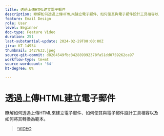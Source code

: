 ```yaml
---
title: 透過上傳HTML建立電子郵件
description: 瞭解如何透過上傳HTML來建立電子郵件、如何使其與電子郵件設計工具相容以及如何將其轉換為範本。
feature: Email Design
role: User
level: Beginner
doc-type: Feature Video
duration: 251
last-substantial-update: 2024-02-29T00:00:00Z
jira: KT-14954
thumbnail: 3427633.jpeg
source-git-commit: d8264549fbc342889992378fa51dd0759262ca97
workflow-type: tm+mt
source-wordcount: '64'
ht-degree: 0%

---
```



# 透過上傳HTML建立電子郵件

瞭解如何透過上傳HTML來建立電子郵件、如何使其與電子郵件設計工具相容以及如何將其轉換為範本。

>[!VIDEO](https://video.tv.adobe.com/v/3427633/?learn=on)
